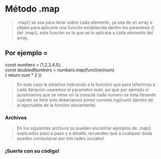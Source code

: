 # Método .map

> .map() se usa para iterar sobre cada elemento, ya sea de un array o objeto
> para aplicarle una función establecida dentro los parentesis () del .map(),
> esta función es la que se le aplicara a cada elemento del array.

## Por ejemplo =

const numbers = [1,2,3,4,5];  
 const doubledNumbers = numbers.map(function(num)  
 { return num \* 2 })

> En este caso le estamos indicando a la function que para referirnos a cada
> iteración usaremos el parametro num, así que por ejemplo sí quisieramos que se
> viese en la consola cada numero se esta iterando cuándo se itere solo
> deberiamos poner console.log(num) (dentro de el ejectuable de la función
> obviamente)

### Archivos

> En los siguientes archivos se pueden encontrar ejemplos de .map() explicados
> paso a paso y a detalle, recuerden que a cualquier duda pueden contactarse por
> mis redes sociales!

### ¡Suerte con su código!

